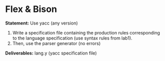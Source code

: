 # Flex & Bison 
**Statement:** Use yacc (any version)

1. Write a specification file containing the production rules corresponding to the language specification (use syntax rules from lab1).
2. Then, use the parser generator (no errors)

**Deliverables:** lang.y (yacc specification file)